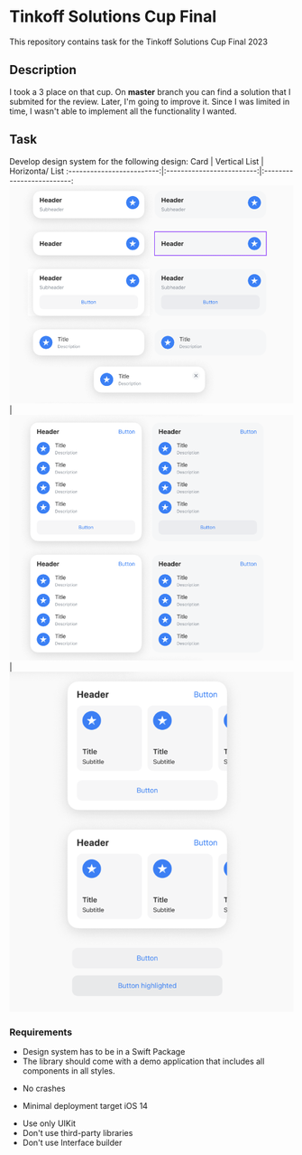 # Tinkoff Solutions Cup Final

This repository contains task for the Tinkoff Solutions Cup Final 2023

## Description
I took a 3 place on that cup. On **master** branch you can find a solution that I submited for the review.  Later, I'm going to improve it. Since I was limited in time, I wasn't able to implement all the functionality I wanted.

## Task 
Develop design system for the following design:
           Card            |  Vertical List            |  Horizonta/ List
:-------------------------:|:-------------------------:|:-------------------------:
![](resources/cards.png)   |  ![](resources/vlists.png)|  ![](resources/hlists.png)

### Requirements
- Design system has to be in a Swift Package
- The library should come with a demo application that includes all components in all styles.
* No crashes
+ Minimal deployment target iOS 14
- Use only UIKit
- Don't use third-party libraries
- Don't use Interface builder




